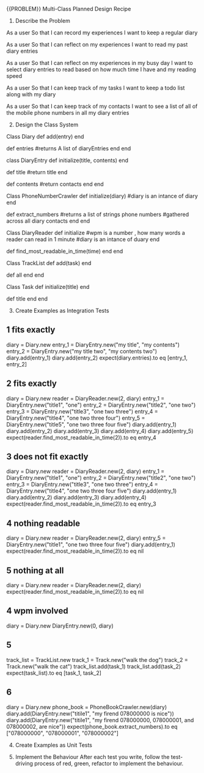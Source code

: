{{PROBLEM}} Multi-Class Planned Design Recipe

1. Describe the Problem

As a user
So that I can record my experiences
I want to keep a regular diary

As a user
So that I can reflect on my experiences
I want to read my past diary entries

As a user
So that I can reflect on my experiences in my busy day
I want to select diary entries to read based on how much time I have and my reading speed

As a user
So that I can keep track of my tasks
I want to keep a todo list along with my diary

As a user
So that I can keep track of my contacts
I want to see a list of all of the mobile phone numbers in all my diary entries

2. Design the Class System

Class Diary
def add(entry)
end

def entries
#returns A list of diaryEntries
end
end

class DiaryEntry
def initialize(title, contents)
end

def title
#return title
end

def contents
#return contacts
end
end

Class PhoneNumberCrawler
def initialize(diary)
#diary is an intance of diary
end

def extract_numbers
#returns a list of strings phone numbers
#gathered across all diary contacts
end
end

Class DiaryReader
def initialize
#wpm is a number , how many words a reader can read in 1 minute
#diary is an intance of duary
end

def find_most_readable_in_time(time)
end
end

Class TrackList
def add(task)
end

def all
end
end

Class Task
def initialize(title)
end

def title
end
end

3. Create Examples as Integration Tests

## 1 fits exactly

diary = Diary.new
entry_1 = DiaryEntry.new("my title", "my contents")
entry_2 = DiaryEntry.new("my title two", "my contents two")
diary.add(entry_1)
diary.add(entry_2)
expect(diary.entries).to eq [entry_1, entry_2]

## 2 fits exactly

diary = Diary.new
reader = DiaryReader.new(2, diary)
entry_1 = DiaryEntry.new("title1", "one")
entry_2 = DiaryEntry.new("title2", "one two")
entry_3 = DiaryEntry.new("title3", "one two three")
entry_4 = DiaryEntry.new("title4", "one two three four")
entry_5 = DiaryEntry.new("title5", "one two three four five")
diary.add(entry_1)
diary.add(entry_2)
diary.add(entry_3)
diary.add(entry_4)
diary.add(entry_5)
expect(reader.find_most_readable_in_time(2)).to eq entry_4

## 3 does not fit exactly

diary = Diary.new
reader = DiaryReader.new(2, diary)
entry_1 = DiaryEntry.new("title1", "one")
entry_2 = DiaryEntry.new("title2", "one two")
entry_3 = DiaryEntry.new("title3", "one two three")
entry_4 = DiaryEntry.new("title4", "one two three four five")
diary.add(entry_1)
diary.add(entry_2)
diary.add(entry_3)
diary.add(entry_4)
expect(reader.find_most_readable_in_time(2)).to eq entry_3

## 4 nothing readable

diary = Diary.new
reader = DiaryReader.new(2, diary)
entry_5 = DiaryEntry.new("title1", "one two three four five")
diary.add(entry_1)
expect(reader.find_most_readable_in_time(2)).to eq nil

## 5 nothing at all

diary = Diary.new
reader = DiaryReader.new(2, diary)
expect(reader.find_most_readable_in_time(2)).to eq nil

## 4 wpm involved

diary = Diary.new
DiaryEntry.new(0, diary)

## 5

track_list = TrackList.new
track_1 = Track.new("walk the dog")
track_2 = Track.new("walk the cat")
track_list.add(task_1)
track_list.add(task_2)
expect(task_list).to eq [task_1, task_2]

## 6

diary = Diary.new
phone_book = PhoneBookCrawler.new(diary)
diary.add(DiaryEntry.new("titile1", "my firend 078000000 is nice"))
diary.add(DiaryEntry.new("titile1", "my firend 078000000, 078000001, and 078000002, are nice"))
expect(phone_book.extract_numbers).to eq ["078000000", "078000001", "078000002"]

4. Create Examples as Unit Tests

5. Implement the Behaviour
   After each test you write, follow the test-driving process of red, green, refactor to implement the behaviour.

